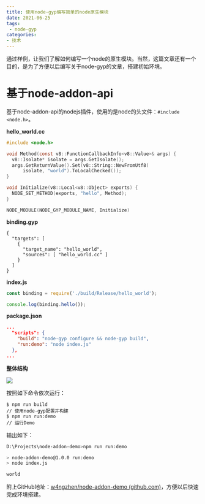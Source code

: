 ```yaml
---
title: 使用node-gyp编写简单的node原生模块
date: 2021-06-25
tags:
 - node-gyp
categories: 
- 技术
---
```


通过样例，让我们了解如何编写一个node的原生模块。当然，这篇文章还有一个目的，是为了方便以后编写关于node-gyp的文章，搭建初始环境。

<!-- more -->

# 基于node-addon-api

基于node-addon-api的nodejs插件，使用的是node的头文件：`#include <node.h>`。

**hello_world.cc**

```c
#include <node.h>

void Method(const v8::FunctionCallbackInfo<v8::Value>& args) {
  v8::Isolate* isolate = args.GetIsolate();
  args.GetReturnValue().Set(v8::String::NewFromUtf8(
      isolate, "world").ToLocalChecked());
}

void Initialize(v8::Local<v8::Object> exports) {
  NODE_SET_METHOD(exports, "hello", Method);
}

NODE_MODULE(NODE_GYP_MODULE_NAME, Initialize)
```

**binding.gyp**

```
{
  "targets": [
    {
      "target_name": "hello_world",
      "sources": [ "hello_world.cc" ]
    }
  ]
}
```

**index.js**

```js
const binding = require('./build/Release/hello_world');

console.log(binding.hello());
```

**package.json**

```json
...  
  "scripts": {
    "build": "node-gyp configure && node-gyp build",
    "run:demo": "node index.js"
  },
...
```

**整体结构**

![](https://res.zhen.blog/images/post/2021-06-25-simple-node-gyp-demo/node-addon-simple-demo-proj-arch.jpg)

按照如下命令依次运行：

```shell
$ npm run build
// 使用node-gyp配置并构建
$ npm run run:demo
// 运行Demo
```

输出如下：

```bash
D:\Projects\node-addon-demo>npm run run:demo

> node-addon-demo@1.0.0 run:demo
> node index.js

world
```

附上GitHub地址：[w4ngzhen/node-addon-demo (github.com)](https://github.com/w4ngzhen/node-addon-demo)，方便以后快速完成环境搭建。

